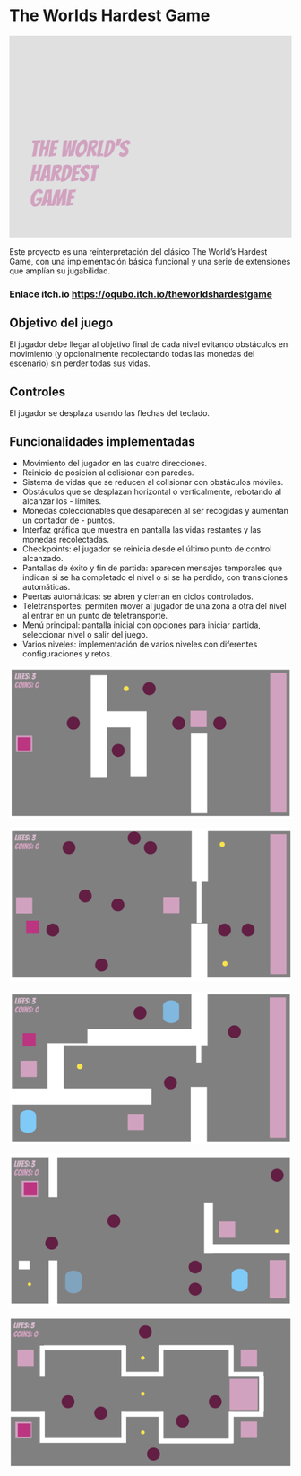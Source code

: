 # The Worlds Hardest Game


![](img/cover.png)


Este proyecto es una reinterpretación del clásico The World’s Hardest Game, con una implementación básica funcional y una serie de extensiones que amplían su jugabilidad.

### Enlace itch.io https://oqubo.itch.io/theworldshardestgame

## Objetivo del juego

El jugador debe llegar al objetivo final de cada nivel evitando obstáculos en movimiento (y opcionalmente recolectando todas las monedas del escenario) sin perder todas sus vidas.



## Controles 

El jugador se desplaza usando las flechas del teclado.

## Funcionalidades implementadas

- Movimiento del jugador en las cuatro direcciones.
- Reinicio de posición al colisionar con paredes.
- Sistema de vidas que se reducen al colisionar con obstáculos móviles.
- Obstáculos que se desplazan horizontal o verticalmente, rebotando al alcanzar los - límites.
- Monedas coleccionables que desaparecen al ser recogidas y aumentan un contador de - puntos.
- Interfaz gráfica que muestra en pantalla las vidas restantes y las monedas recolectadas.
- Checkpoints: el jugador se reinicia desde el último punto de control alcanzado.
- Pantallas de éxito y fin de partida: aparecen mensajes temporales que indican si se ha completado el nivel o si se ha perdido, con transiciones automáticas.
- Puertas automáticas: se abren y cierran en ciclos controlados.
- Teletransportes: permiten mover al jugador de una zona a otra del nivel al entrar en un punto de teletransporte.
- Menú principal: pantalla inicial con opciones para iniciar partida, seleccionar nivel o salir del juego.
- Varios niveles: implementación de varios niveles con diferentes configuraciones y retos.


![](img/1.png)

![](img/2.png)

![](img/3.png)

![](img/4.png)

![](img/5.png)